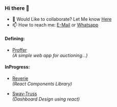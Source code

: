 ### Hi there 👋

- 👯  Would Like to collaborate? Let Me know [Here](https://wa.me/8296370500)    
- 📫 How to reach me: [E-Mail](mailto:darshanpb111@gmail.com) or [Whatsapp](https://wa.me/8296370500)

#### Defining:
- [Proffer](https://github.com/darshanpb/proffer)  
_(A simple web app for auctioning...)_

#### InProgress:
- [Reverie](https://github.com/darshanpb/reverie)  
_(React Components Library)_

- [Sway-Truss](https://github.com/darshanpb/Sway_Truss)  
_(Dashboard Design using react)_
